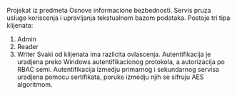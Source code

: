 Projekat iz predmeta Osnove informacione bezbednosti. Servis pruza usluge koriscenja i upravljanja tekstualnom bazom podataka. Postoje tri tipa klijenata:
1. Admin
2. Reader
3. Writer
Svaki od klijenata ima razlicita ovlascenja. Autentifikacija je uradjena preko Windows autentifikacionog protokola, a autorizacija po RBAC semi.
Autentifikacija izmedju primarnog i sekundarnog servisa uradjena pomocu sertifikata, poruke izmedju njih se sifruju AES algoritmom.
